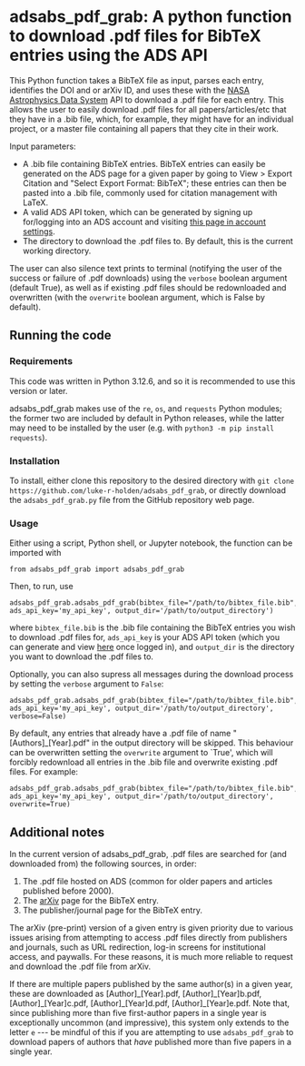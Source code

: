 # adsabs_pdf_grab: A python function to download .pdf files for BibTeX entries using the ADS API

This Python function takes a BibTeX file as input, parses each entry, identifies the DOI and or arXiv ID, and uses these with the [NASA Astrophysics Data System](https://ui.adsabs.harvard.edu/) API to download a .pdf file for each entry. This allows the user to easily download .pdf files for all papers/articles/etc that they have in a .bib file, which, for example, they might have for an individual project, or a master file containing all papers that they cite in their work.

Input parameters:
 - A .bib file containing BibTeX entries. BibTeX entries can easily be generated on the ADS page for a given paper by going to View > Export Citation and "Select Export Format: BibTeX"; these entries can then be pasted into a .bib file, commonly used for citation management with LaTeX.
 - A valid ADS API token, which can be generated by signing up for/logging into an ADS account and visiting [this page in account settings](https://ui.adsabs.harvard.edu/user/settings/token).
 - The directory to download the .pdf files to. By default, this is the current working directory.

The user can also silence text prints to terminal (notifying the user of the success or failure of .pdf downloads) using the `verbose` boolean argument (default True), as well as if existing .pdf files should be redownloaded and overwritten (with the `overwrite` boolean argument, which is False by default).

## Running the code

### Requirements

This code was written in Python 3.12.6, and so it is recommended to use this version or later. 

adsabs_pdf_grab makes use of the `re`, `os`, and `requests` Python modules; the former two are included by default in Python releases, while the latter may need to be installed by the user (e.g. with `python3 -m pip install requests`). 

### Installation

To install, either clone this repository to the desired directory with `git clone https://github.com/luke-r-holden/adsabs_pdf_grab`, or directly download the `adsabs_pdf_grab.py` file from the GitHub repository web page.

### Usage

Either using a script, Python shell, or Jupyter notebook, the function can be imported with 
```
from adsabs_pdf_grab import adsabs_pdf_grab
```

Then, to run, use
```
adsabs_pdf_grab.adsabs_pdf_grab(bibtex_file="/path/to/bibtex_file.bib", ads_api_key='my_api_key', output_dir='/path/to/output_directory')
```
where `bibtex_file.bib` is the .bib file containing the BibTeX entries you wish to download .pdf files for, `ads_api_key` is your ADS API token (which you can generate and view [here](https://ui.adsabs.harvard.edu/user/settings/token) once logged in), and `output_dir` is the directory you want to download the .pdf files to.

Optionally, you can also supress all messages during the download process by setting the `verbose` argument to `False`:
```
adsabs_pdf_grab.adsabs_pdf_grab(bibtex_file="/path/to/bibtex_file.bib", ads_api_key='my_api_key', output_dir='/path/to/output_directory', verbose=False)
```

By default, any entries that already have a .pdf file of name "[Authors]\_[Year].pdf" in the output directory will be skipped. This behaviour can be overwritten setting the `overwrite` argument to `True', which will forcibly redownload all entries in the .bib file and overwrite existing .pdf files. For example:
```
adsabs_pdf_grab.adsabs_pdf_grab(bibtex_file="/path/to/bibtex_file.bib", ads_api_key='my_api_key', output_dir='/path/to/output_directory', overwrite=True)
```

## Additional notes

In the current version of adsabs_pdf_grab, .pdf files are searched for (and downloaded from) the following sources, in order:
 1) The .pdf file hosted on ADS (common for older papers and articles published before 2000).
 2) The [arXiv](https://arxiv.org/) page for the BibTeX entry.
 3) The publisher/journal page for the BibTeX entry.

The arXiv (pre-print) version of a given entry is given priority due to various issues arising from attempting to access .pdf files directly from publishers and journals, such as URL redirection, log-in screens for institutional access, and paywalls. For these reasons, it is much more reliable to request and download the .pdf file from arXiv.

If there are multiple papers published by the same author(s) in a given year, these are downloaded as [Author]\_[Year].pdf, [Author]\_[Year]b.pdf, [Author]\_[Year]c.pdf, [Author]\_[Year]d.pdf, [Author]\_[Year]e.pdf. Note that, since publishing more than five first-author papers in a single year is exceptionally uncommon (and impressive), this system only extends to the letter `e` --- be mindful of this if you are attempting to use `adsabs_pdf_grab` to download papers of authors that *have* published more than five papers in a single year.
